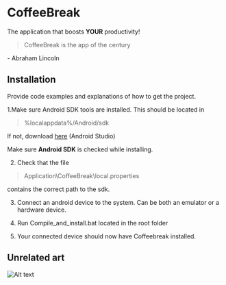 # CoffeeBreak
The application that boosts **YOUR** productivity!
>CoffeeBreak is the app of the century

\- Abraham Lincoln

## Installation
Provide code examples and explanations of how to get the project.

1.Make sure Android SDK tools are installed. This should be located in 
>%localappdata%/Android/sdk

If not, download [here](https://developer.android.com/studio/index.html) (Android Studio)

Make sure **Android SDK** is checked while installing.

2. Check that the file 
>Application\CoffeeBreak\local.properties

contains the correct path to the sdk.

3. Connect an android device to the system. 
   Can be both an emulator or a hardware device.
   
4. Run Compile_and_install.bat located in the root folder

5. Your connected device should now have Coffeebreak installed.

## Unrelated art
![Alt text](http://i.imgur.com/BPyU7hB.jpg "Copyright Landsfadern")